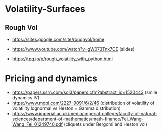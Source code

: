 # Volatility-Surfaces
## Rough Vol
* https://sites.google.com/site/roughvol/home
* https://www.youtube.com/watch?v=gW073Tnx7CE (slides)

* https://tpq.io/p/rough_volatility_with_python.html


# Pricing and dynamics
* https://papers.ssrn.com/sol3/papers.cfm?abstract_id=1520443 (smile dynamics IV)
* https://www.mdpi.com/2227-9091/6/2/46 (distribution of volatility of volatility lognormal vs Heston = Gamma distribution)
* https://www.imperial.ac.uk/media/imperial-college/faculty-of-natural-sciences/department-of-mathematics/math-finance/Fei_Wang-Wang_Fei_01249740.pdf
(cliquets under Bergomi and Heston vol)
